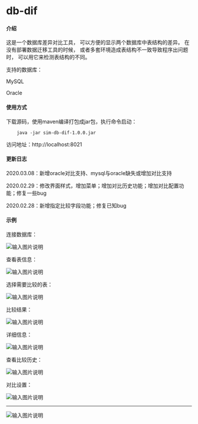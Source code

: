 # db-dif

#### 介绍

这是一个数据库差异对比工具，
可以方便的显示两个数据库中表结构的差异。
在没有部署数据迁移工具的时候，
或者多套环境造成表结构不一致导致程序出问题时，
可以用它来检测表结构的不同。

支持的数据库：

MySQL

Oracle

#### 使用方式

下载源码，使用maven编译打包成jar包，执行命令启动：

```
    java -jar sim-db-dif-1.0.0.jar
```

访问地址：http://localhost:8021

#### 更新日志

2020.03.08：新增oracle对比支持、mysql与oracle缺失或增加对比支持

2020.02.29：修改界面样式，增加菜单；增加对比历史功能；增加对比配置功能；修复一些bug

2020.02.28：新增指定比较字段功能；修复已知bug

#### 示例

连接数据库：

![输入图片说明](https://images.gitee.com/uploads/images/2020/0229/230623_15d6b2a1_1537128.png "30.png")

查看表信息：

![输入图片说明](https://images.gitee.com/uploads/images/2020/0229/231315_428d72f0_1537128.png "34.png")

选择需要比较的表：

![输入图片说明](https://images.gitee.com/uploads/images/2020/0229/230815_823d8d63_1537128.png "31.png")

比较结果：

![输入图片说明](https://images.gitee.com/uploads/images/2020/0229/230925_3323983a_1537128.png "32.png")

详细信息：

![输入图片说明](https://images.gitee.com/uploads/images/2020/0229/231130_08dccbeb_1537128.png "33.png")

查看比较历史：

![输入图片说明](https://images.gitee.com/uploads/images/2020/0229/231559_550e91ee_1537128.png "35.png")

对比设置：

![输入图片说明](https://images.gitee.com/uploads/images/2020/0229/231636_ceaed5e2_1537128.png "36.png")


-----

![输入图片说明](https://images.gitee.com/uploads/images/2020/0308/142358_ca1efc0c_1537128.png "屏幕截图.png")


